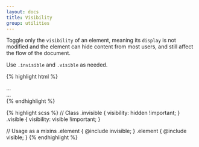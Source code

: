```yaml
---
layout: docs
title: Visibility
group: utilities
---
```


Toggle only the `visibility` of an element, meaning its `display` is not modified and the element can hide content from most users, and still affect the flow of the document.

Use `.invisible` and `.visible` as needed.

{% highlight html %}
<div class="invisible">...</div>
<div class="visible">...</div>
{% endhighlight %}

{% highlight scss %}
// Class
.invisible {
  visibility: hidden !important;
}
.visible {
  visibility: visible !important;
}

// Usage as a mixins
.element {
  @include invisible;
}
.element {
  @include visible;
}
{% endhighlight %}

